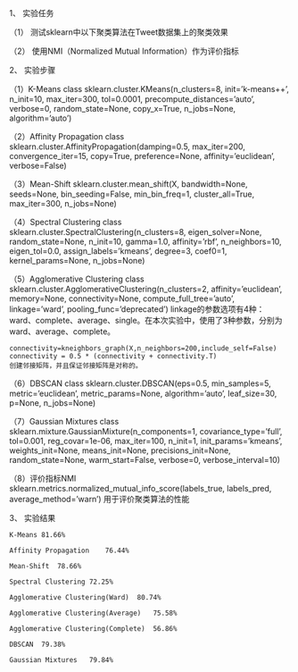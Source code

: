 1、	实验任务

  （1）	测试sklearn中以下聚类算法在Tweet数据集上的聚类效果

  （2）	使用NMI（Normalized Mutual Information）作为评价指标

2、	实验步骤

  （1）K-Means
    class sklearn.cluster.KMeans(n_clusters=8, init=’k-means++’, n_init=10, max_iter=300, tol=0.0001, precompute_distances=’auto’, verbose=0, random_state=None, copy_x=True, n_jobs=None, algorithm=’auto’)

  （2）Affinity Propagation
    class sklearn.cluster.AffinityPropagation(damping=0.5, max_iter=200, convergence_iter=15, copy=True, preference=None, affinity=’euclidean’, verbose=False)

  （3）Mean-Shift
    sklearn.cluster.mean_shift(X, bandwidth=None, seeds=None, bin_seeding=False, min_bin_freq=1, cluster_all=True, max_iter=300, n_jobs=None)

  （4）Spectral Clustering
    class sklearn.cluster.SpectralClustering(n_clusters=8, eigen_solver=None, random_state=None, n_init=10, gamma=1.0, affinity=’rbf’, n_neighbors=10, eigen_tol=0.0, assign_labels=’kmeans’, degree=3, coef0=1, kernel_params=None, n_jobs=None)

  （5）Agglomerative Clustering
    class sklearn.cluster.AgglomerativeClustering(n_clusters=2, affinity=’euclidean’, memory=None, connectivity=None, compute_full_tree=’auto’, linkage=’ward’, pooling_func=’deprecated’)
    linkage的参数选项有4种：ward、complete、average、single。在本次实验中，使用了3种参数，分别为ward、average、complete。

    connectivity=kneighbors_graph(X,n_neighbors=200,include_self=False)
    connectivity = 0.5 * (connectivity + connectivity.T)
    创建邻接矩阵，并且保证邻接矩阵是对称的。

  （6）DBSCAN
    class sklearn.cluster.DBSCAN(eps=0.5, min_samples=5, metric=’euclidean’, metric_params=None, algorithm=’auto’, leaf_size=30, p=None, n_jobs=None)

  （7）Gaussian Mixtures
    class sklearn.mixture.GaussianMixture(n_components=1, covariance_type=’full’, tol=0.001, reg_covar=1e-06, max_iter=100, n_init=1, init_params=’kmeans’, weights_init=None, means_init=None, precisions_init=None, random_state=None, warm_start=False, verbose=0, verbose_interval=10) 

  （8）评价指标NMI
    sklearn.metrics.normalized_mutual_info_score(labels_true, labels_pred, average_method=’warn’)
    用于评价聚类算法的性能
  
3、	实验结果

    K-Means	81.66%

    Affinity Propagation	76.44%

    Mean-Shift	78.66%

    Spectral Clustering	72.25%

    Agglomerative Clustering(Ward)	80.74%

    Agglomerative Clustering(Average)	75.58%

    Agglomerative Clustering(Complete)	56.86%

    DBSCAN	79.38%

    Gaussian Mixtures	79.84%
